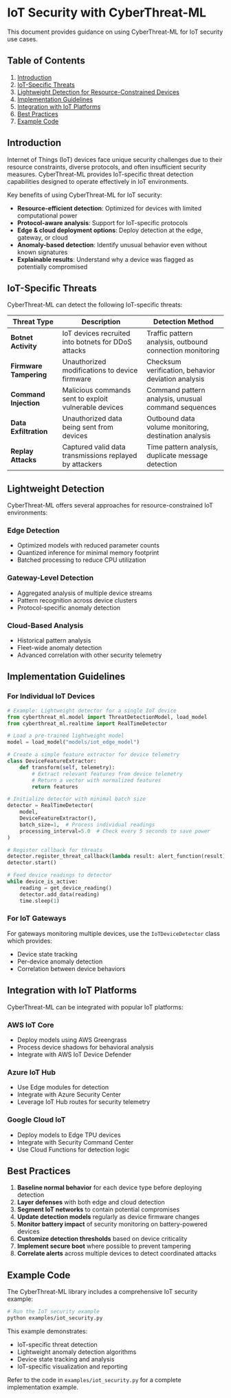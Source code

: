 # IoT Security with CyberThreat-ML

This document provides guidance on using CyberThreat-ML for IoT security use cases.

## Table of Contents

1. [Introduction](#introduction)
2. [IoT-Specific Threats](#iot-specific-threats)
3. [Lightweight Detection for Resource-Constrained Devices](#lightweight-detection)
4. [Implementation Guidelines](#implementation-guidelines)
5. [Integration with IoT Platforms](#integration-with-iot-platforms)
6. [Best Practices](#best-practices)
7. [Example Code](#example-code)

## Introduction

Internet of Things (IoT) devices face unique security challenges due to their resource constraints, diverse protocols, and often insufficient security measures. CyberThreat-ML provides IoT-specific threat detection capabilities designed to operate effectively in IoT environments.

Key benefits of using CyberThreat-ML for IoT security:

- **Resource-efficient detection**: Optimized for devices with limited computational power
- **Protocol-aware analysis**: Support for IoT-specific protocols
- **Edge & cloud deployment options**: Deploy detection at the edge, gateway, or cloud
- **Anomaly-based detection**: Identify unusual behavior even without known signatures
- **Explainable results**: Understand why a device was flagged as potentially compromised

## IoT-Specific Threats

CyberThreat-ML can detect the following IoT-specific threats:

| Threat Type | Description | Detection Method |
|-------------|-------------|------------------|
| **Botnet Activity** | IoT devices recruited into botnets for DDoS attacks | Traffic pattern analysis, outbound connection monitoring |
| **Firmware Tampering** | Unauthorized modifications to device firmware | Checksum verification, behavior deviation analysis |
| **Command Injection** | Malicious commands sent to exploit vulnerable devices | Command pattern analysis, unusual command sequences |
| **Data Exfiltration** | Unauthorized data being sent from devices | Outbound data volume monitoring, destination analysis |
| **Replay Attacks** | Captured valid data transmissions replayed by attackers | Time pattern analysis, duplicate message detection |

## Lightweight Detection

CyberThreat-ML offers several approaches for resource-constrained IoT environments:

### Edge Detection
- Optimized models with reduced parameter counts
- Quantized inference for minimal memory footprint
- Batched processing to reduce CPU utilization

### Gateway-Level Detection
- Aggregated analysis of multiple device streams
- Pattern recognition across device clusters
- Protocol-specific anomaly detection

### Cloud-Based Analysis
- Historical pattern analysis
- Fleet-wide anomaly detection
- Advanced correlation with other security telemetry

## Implementation Guidelines

### For Individual IoT Devices

```python
# Example: Lightweight detector for a single IoT device
from cyberthreat_ml.model import ThreatDetectionModel, load_model
from cyberthreat_ml.realtime import RealTimeDetector

# Load a pre-trained lightweight model
model = load_model("models/iot_edge_model")

# Create a simple feature extractor for device telemetry
class DeviceFeatureExtractor:
    def transform(self, telemetry):
        # Extract relevant features from device telemetry
        # Return a vector with normalized features
        return features

# Initialize detector with minimal batch size
detector = RealTimeDetector(
    model, 
    DeviceFeatureExtractor(),
    batch_size=1,  # Process individual readings
    processing_interval=5.0  # Check every 5 seconds to save power
)

# Register callback for threats
detector.register_threat_callback(lambda result: alert_function(result))
detector.start()

# Feed device readings to detector
while device_is_active:
    reading = get_device_reading()
    detector.add_data(reading)
    time.sleep(1)
```

### For IoT Gateways

For gateways monitoring multiple devices, use the `IoTDeviceDetector` class which provides:

- Device state tracking
- Per-device anomaly detection
- Correlation between device behaviors

## Integration with IoT Platforms

CyberThreat-ML can be integrated with popular IoT platforms:

### AWS IoT Core
- Deploy models using AWS Greengrass
- Process device shadows for behavioral analysis
- Integrate with AWS IoT Device Defender

### Azure IoT Hub
- Use Edge modules for detection
- Integrate with Azure Security Center
- Leverage IoT Hub routes for security telemetry

### Google Cloud IoT
- Deploy models to Edge TPU devices
- Integrate with Security Command Center
- Use Cloud Functions for detection logic

## Best Practices

1. **Baseline normal behavior** for each device type before deploying detection
2. **Layer defenses** with both edge and cloud detection
3. **Segment IoT networks** to contain potential compromises
4. **Update detection models** regularly as device firmware changes
5. **Monitor battery impact** of security monitoring on battery-powered devices
6. **Customize detection thresholds** based on device criticality
7. **Implement secure boot** where possible to prevent tampering
8. **Correlate alerts** across multiple devices to detect coordinated attacks

## Example Code

The CyberThreat-ML library includes a comprehensive IoT security example:

```bash
# Run the IoT security example
python examples/iot_security.py
```

This example demonstrates:
- IoT-specific threat detection
- Lightweight anomaly detection algorithms
- Device state tracking and analysis
- IoT-specific visualization and reporting

Refer to the code in `examples/iot_security.py` for a complete implementation example.
